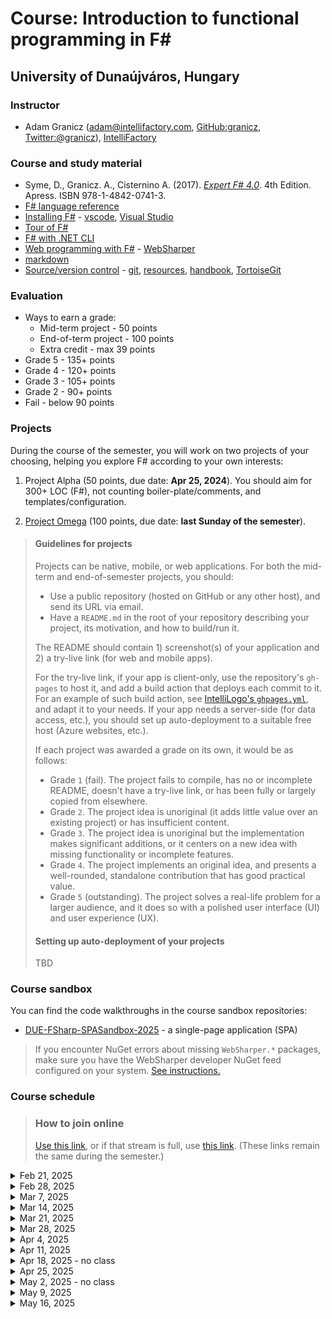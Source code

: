 # Course: Introduction to functional programming in F\#

## University of Dunaújváros, Hungary

### Instructor

* Adam Granicz (adam@intellifactory.com, [GitHub:granicz](https://github.com/granicz), [Twitter:@granicz](https://twitter.com/granicz)), [IntelliFactory](https://intellifactory.com)

### Course and study material

* Syme, D., Granicz. A., Cisternino A. (2017). *[Expert F# 4.0](https://www.apress.com/gp/book/9781484207413)*. 4th Edition. Apress. ISBN 978-1-4842-0741-3.
* [F# language reference](https://docs.microsoft.com/en-us/dotnet/fsharp/language-reference/)
* [Installing F#](https://docs.microsoft.com/en-us/dotnet/fsharp/get-started/install-fsharp) - [vscode](https://docs.microsoft.com/en-us/dotnet/fsharp/get-started/get-started-vscode), [Visual Studio](https://docs.microsoft.com/en-us/dotnet/fsharp/get-started/get-started-visual-studio)
* [Tour of F#](https://docs.microsoft.com/en-us/dotnet/fsharp/tour)
* [F# with .NET CLI](https://docs.microsoft.com/en-us/dotnet/fsharp/get-started/get-started-command-line)
* [Web programming with F\#](https://fsharp.org/guides/web/) - [WebSharper](https://websharper.com/)
* [markdown](https://guides.github.com/features/mastering-markdown/)
* [Source/version control](https://en.wikipedia.org/wiki/Version_control) - [git](https://git-scm.com/book/en/v2/Getting-Started-Installing-Git), [resources](https://try.github.io/), [handbook](https://guides.github.com/introduction/git-handbook/), [TortoiseGit](https://tortoisegit.org/)

### Evaluation

* Ways to earn a grade:
  * Mid-term project - 50 points
  * End-of-term project - 100 points
  * Extra credit - max 39 points
* Grade 5 - 135+ points
* Grade 4 - 120+ points
* Grade 3 - 105+ points
* Grade 2 - 90+ points
* Fail - below 90 points


### Projects

During the course of the semester, you will work on two projects of your choosing, helping you explore F# according to your own interests:

1. Project Alpha (50 points, due date: **Apr 25, 2024**). You should aim for 300+ LOC (F#), not counting boiler-plate/comments, and templates/configuration.

2. [Project Omega](project-omega.md) (100 points, due date: **last Sunday of the semester**).


> #### Guidelines for projects
> Projects can be native, mobile, or web applications. For both the mid-term and end-of-semester projects, you should:
> * Use a public repository (hosted on GitHub or any other host), and send its URL via email.
> * Have a `README.md` in the root of your repository describing your project, its motivation, and how to build/run it.
>
> The README should contain 1) screenshot(s) of your application and 2) a try-live link (for web and mobile apps).
>
> For the try-live link, if your app is client-only, use the repository's `gh-pages` to host it, and add a build action that deploys each commit to it. For an example of such build action, see [IntelliLogo's `ghpages.yml`](https://github.com/granicz/IntelliLogo/blob/master/.github/workflows/ghpages.yml), and adapt it to your needs. If your app needs a server-side (for data access, etc.), you should set up auto-deployment to a suitable free host (Azure websites, etc.).
>
> If each project was awarded a grade on its own, it would be as follows:
>
> * Grade `1` (fail). The project fails to compile, has no or incomplete README, doesn't have a try-live link, or has been fully or largely copied from elsewhere.
> * Grade `2`. The project idea is unoriginal (it adds little value over an existing project) or has insufficient content.
> * Grade `3`. The project idea is unoriginal but the implementation makes significant additions, or it centers on a new idea with missing functionality or incomplete features.
> * Grade `4`. The project implements an original idea, and presents a well-rounded, standalone contribution that has good practical value.
> * Grade `5` (outstanding). The project solves a real-life problem for a larger audience, and it does so with a polished user interface (UI) and user experience (UX).
>
>#### Setting up auto-deployment of your projects
>
> TBD
>


### Course sandbox

You can find the code walkthroughs in the course sandbox repositories:

* [DUE-FSharp-SPASandbox-2025](https://github.com/intellifactory/DUE-FSharp-SPASandbox-2025) - a single-page application (SPA)

> If you encounter NuGet errors about missing `WebSharper.*` packages, make sure you have the WebSharper developer NuGet feed configured on your system. [See instructions.](https://docs.websharper.com/basics/nuget/#configuring-the-websharper-developer-feed)


### Course schedule

> ### How to join online
> [Use this link](https://meet.google.com/dhq-jkrn-jyd), or if that stream is full, use [this link](https://meet.google.com/cef-izpu-jwa). (These links remain the same during the semester.)

<details>
  <summary>Feb 21, 2025</summary>
  
  * Functional programming
    * Using F# Interactive (FSI/fsi)
    * Values and immutability
    * Bindings
    * Scoping
    * Basic types (`bool`, `int`, `float`, `double`, `string`, `char`, `unit`)
    * Tuples, Lists, Arrays, Options
    * Discriminated unions
    * Type signatures
    * Type inference and type annotations
    * Function definitions, calls, composition
    * First-class functions, higher-order functions
    * Recursive functions
    * Opening namespaces and modules - `open`
    * Conditionals
    * Pattern matching
  
    * Resources:
      * [Basic types](https://docs.microsoft.com/en-us/dotnet/fsharp/language-reference/basic-types)
      * [**Unit type**](https://docs.microsoft.com/en-us/dotnet/fsharp/language-reference/unit-type)
      * [**Tuples**](https://docs.microsoft.com/en-us/dotnet/fsharp/language-reference/tuples)
      * [**Records**](https://docs.microsoft.com/en-us/dotnet/fsharp/language-reference/records)
      * [**Options**](https://docs.microsoft.com/en-us/dotnet/fsharp/language-reference/options)
      * [**Values, immutability**](https://docs.microsoft.com/en-us/dotnet/fsharp/language-reference/values/)
      * [Type inference and automatic generalization](https://docs.microsoft.com/en-us/dotnet/fsharp/language-reference/type-inference)
      * [**Discriminated unions**](https://docs.microsoft.com/en-us/dotnet/fsharp/language-reference/discriminated-unions)
      * [**Active patterns**](https://docs.microsoft.com/en-us/dotnet/fsharp/language-reference/active-patterns)
      * [**Namespaces, nested namespaces**](https://docs.microsoft.com/en-us/dotnet/fsharp/language-reference/namespaces)
      * [**Modules, nested modules**](https://docs.microsoft.com/en-us/dotnet/fsharp/language-reference/modules)
      * **Functions, anonymous functions, currying, higher-order functions**
        * https://docs.microsoft.com/en-us/dotnet/fsharp/language-reference/functions/, 
        * https://docs.microsoft.com/en-us/dotnet/fsharp/language-reference/functions/lambda-expressions-the-fun-keyword
        * Recurive, and mutually recursive functions - https://docs.microsoft.com/en-us/dotnet/fsharp/language-reference/functions/recursive-functions-the-rec-keyword
  
</details>

<details>
  <summary>Feb 28, 2025</summary>

  * Recap
  * Functional Programming
    * Piping values (`|>`)
    * Composing functions (`>>`, `<<`)
    * Hands-on collections and their operations - `List`, `Array`, `Set`, `Map`, `Seq`
      * iterating, mapping, folding
      * other core operations
    * Hands-on patterns and pattern matching
    * Hands-on active patterns - conversion, partition, recognition/filter
</details>

<details>
  <summary>Mar 7, 2025</summary>

  * Installing [WebSharper project templates](https://docs.websharper.com/basics/templates/)
  * Sitelets - [doc](https://developers.websharper.com/docs/v4.x/fs/sitelets)
    * Routing via endpoint type annotations, endpoint modifiers (`EndPoint`, `Json`, `FormData`)
    * Returning various content types (Text, Json, HTML, error codes, custom responses)
    * Implementing microservices (POST/GET)

</details>

<details>
  <summary>Mar 14, 2025</summary>

  * [Active patterns](https://learn.microsoft.com/en-us/dotnet/fsharp/language-reference/active-patterns)
    * Single-case - used for value conversion
    * Multi-case - used for subdiving into a closed set of "shapes"
    * Partial - used to deal with only a partial set of input values -> must return an option 
    * Parameterized partial - using an argument to drive how the returned value is computed
  * Client-side programming with WebSharper.UI - [doc](https://developers.websharper.com/docs/v4.x/fs/ui)
    * Reactive variables and views

</details>

<details>
  <summary>Mar 21, 2025</summary>

  * [Asynchronous computations](https://learn.microsoft.com/en-us/dotnet/fsharp/language-reference/async-expressions)
  * WebSharper.UI templating - replacing in-code HTML combinators with templates
  * Simple web form to collect user data

</details>

<details>
  <summary>Mar 28, 2025</summary>

  * Embedding TryWebSharper snippets in your own apps
  * WebSharper.UI templating
    * Understanding the difference between `FromDocument` and `Inline` for the client-side templating behavior
  * [WebSharper.Forms](https://github.com/dotnet-websharper/forms) - reactive web forms 
  * [WebSharper.Charting](https://github.com/dotnet-websharper/forms) - charting and visualization
</details>

<details>
  <summary>Apr 4, 2025</summary>

  * Hydration
  * Client->Server calls (RPC)
  * Web service calls
  * Miscellaneous topics in client-side programming
    * `IsClient` + hydration
    * `Doc.Async`
</details>

<details>
  <summary>Apr 11, 2025</summary>

  * Survey of F# data access libraries
</details>

<details>
  <summary>Apr 18, 2025 - no class</summary>
</details>

<details>
  <summary>Apr 25, 2025</summary>

  * Working with relational data
  * Microsoft SQL Server Management Studio
    * Creating databases
    * Creating tables
    * Adding PK/FK constraints
  * Using Dapper in F#
  
</details>

<details>
  <summary>May 2, 2025 - no class</summary>
</details>

<details>
  <summary>May 9, 2025</summary>

  * Dependent type systems
  * [Units of measure](https://learn.microsoft.com/en-us/dotnet/fsharp/language-reference/units-of-measure)
  * Reflection (`System.Reflection`)
    * Inspecting assemblies
    * CIL generation (`System.Reflection.Emit`)
  * Working with F# ASTs - [FsAST](https://github.com/ionide/FsAst)
  * [F# Compiler Services (FCS)](https://fsharp.github.io/fsharp-compiler-docs/fcs/)
  * Domain-specific languages (DSLs)
  * Notable derivative languages: F*, Q#


</details>

<details>
  <summary>May 16, 2025</summary>

  * TBD
</details>
